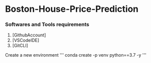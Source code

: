 # Boston-House-Price-Prediction

### Softwares and Tools requirements
1. [GithubAccount]
2. [VSCodeIDE]
3. [GitCLI]

Create a new environment
'''
conda create -p venv python==3.7 -y
'''
